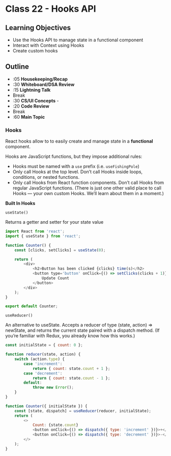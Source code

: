 # Class 22 - Hooks API

## Learning Objectives

-   Use the Hooks API to manage state in a functional component
-   Interact with Context using Hooks
-   Create custom hooks

## Outline

-   :05 **Housekeeping/Recap**
-   :30 **Whiteboard/DSA Review**
-   :15 **Lightning Talk**
-   Break
-   :30 **CS/UI Concepts** -
-   :20 **Code Review**
-   Break
-   :60 **Main Topic**

### Hooks

React hooks allow to to easily create and manage state in a **functional** component.

Hooks are JavaScript functions, but they impose additional rules:

-   Hooks must be named with a `use` prefix (i.e. `useFishingPole`)
-   Only call Hooks at the top level. Don’t call Hooks inside loops, conditions, or nested functions.
-   Only call Hooks from React function components. Don’t call Hooks from regular JavaScript functions. (There is just one other valid place to call Hooks — your own custom Hooks. We’ll learn about them in a moment.)

**Built In Hooks**

`useState()`

Returns a getter and setter for your state value

```javascript
import React from 'react';
import { useState } from 'react';

function Counter() {
    const [clicks, setClicks] = useState(0);

    return (
        <div>
            <h2>Button has been clicked {clicks} time(s)</h2>
            <button type='button' onClick={() => setClicks(clicks + 1)}>
                Update Count
            </button>
        </div>
    );
}

export default Counter;
```

`useReducer()`

An alternative to useState. Accepts a reducer of type (state, action) => newState, and returns the current state paired with a dispatch method. (If you’re familiar with Redux, you already know how this works.)

```javascript
const initialState = { count: 0 };

function reducer(state, action) {
    switch (action.type) {
        case 'increment':
            return { count: state.count + 1 };
        case 'decrement':
            return { count: state.count - 1 };
        default:
            throw new Error();
    }
}

function Counter({ initialState }) {
    const [state, dispatch] = useReducer(reducer, initialState);
    return (
        <>
            Count: {state.count}
            <button onClick={() => dispatch({ type: 'increment' })}>+</button>
            <button onClick={() => dispatch({ type: 'decrement' })}>-</button>
        </>
    );
}
```
